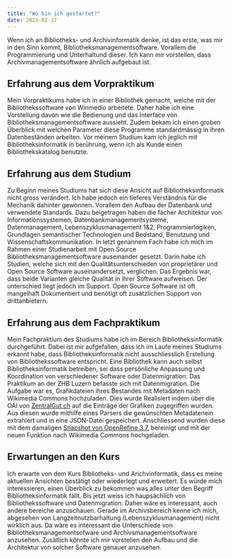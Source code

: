 ```yaml
---
title: "Wo bin ich gestartet?"
date: 2023-02-17
---
```


Wenn ich an Bibliotheks- und Archivinformatik denke, ist das erste, was mir in den Sinn kommt, Bibliotheksmanagementsoftware. Vorallem die Programmierung und Unterhaltund dieser. Ich kann mir vorstellen, dass Archivmanagementsoftware ähnlich aufgebaut ist.

## Erfahrung aus dem Vorpraktikum
Mein Vorpraktikums habe ich in einer Bibliothek gemacht, welche mit der Bibliothekssoftware von Winmedio arbeitete. Daher habe ich eine Vorstellung davon wie die Bedienung und das Interface von Bibliotheksmanagementsoftware aussieht. Zudem bekam ich einen groben Überblick mit welchen Parameter diese Programme standardmässig in ihren Datenbeständen arbeiten. Vor meinem Studium kam ich jeglich mit Bibliotheksinformatik in berührung, wenn ich als Kunde einen Bibliothekskatalog benutzte.

## Erfahrung aus dem Studium
Zu Beginn meines Studiums hat sich diese Ansicht auf Bibliotheksinformatik nicht gross verändert. Ich habe jedoch ein tieferes Verständnis für die Mechanik dahinter gewonnen. Vorallem den Aufbau der Datenbank und verwendete Standards. Dazu beigetragen haben die fächer Architektur von Informationssystemen, Datenbankmanagementsysteme, Datenmanagement, Lebenszyklusmanagement 1&2, Programmierlogiken, Grundlagen semantischer Technologien und Bedstand, Benutzung und Wissenschaftskommunikation. In letzt genannem Fach habe ich mich im Rahmen einer Studienarbeit mit Open Source Bibliotheksmanagementsoftware auseinander gesetzt. Darin habe ich Studien, welche sich mit den Qualitätsunterschieden von proprietärer und Open Source Software auseinandersetzt, verglichen. Das Ergebnis war, dass beide Varianten gleiche Qualität in ihrer Software aufweisen. Der unterschied liegt jedoch im Support. Open Source Software ist oft mangelhaft Dokumentiert und benötigt oft zusätzlichen Support von drittanbietern.


## Erfahrung aus dem Fachpraktikum
Mein Fachpraktium des Studiums habe ich im Bereich Bibliotheksinformatik durchgeführt. Dabei ist mir aufgefallen, dass ich im Laufe meines Studiums erkannt habe, dass Bibliotheksinformatik nicht ausschliesslich Erstellung von Bibliothekssoftware entspricht. Eine Bibliothek kann auch selbst Bibliotheksinformatik betreiben, sei dass persönliche Anpassung und Koordination von verschiedener Software oder Datenmigration. Das Praktikum an der ZHB Luzern befasste sich mit Datenmigration. Die Aufgabe war es, Grafikdateien ihres Bestandes mit Metadaten nach Wikimedia Commons hochzuladen. Dies wurde Realisiert indem über die OAI von [ZentralGut.ch](https://zentralgut.ch/ZHB_Grafik/) auf die Einträge der Grafiken zugegriffen wurden. Aus diesen wurde mithilfe eines Parsers die gewünschten Metadatenein extrahiert und in eine JSON-Datei gespeichert. Anschliessend wurden diese mit dem damaligen [Snapshot von OpenRefine 3.7.](https://outreach.wikimedia.org/wiki/GLAM/Newsletter/June_2022/Contents/Structured_Data_on_Wikimedia_Commons_report) bereinigt und mit der neuen Funktion nach Wikimedia Commons hochgeladen.


## Erwartungen an den Kurs
Ich erwarte von dem Kurs Bibliotheks- und Arichvinformatik, dass es meine aktuellen Ansichten bestätigt oder wiederlegt und erweitert. Es würde mich interessieren, einen Überblick zu bekommen was alles unter den Begriff Bibliotheksinformatik fällt. Bis jetzt weiss ich haupsächlich von Bibliothekssoftware und Datenmigration. Daher wäre es interessant, auch andere bereiche anzuschauen. Gerade im Archivsbereich kenne ich mich, abgesehen von Langzeitnutzbarhaltung (Lebenszyklusmanagement) nicht wirklich aus. Da wäre es interessant die Unterschiede von Bibliotheksmanagementsofware und Archivsmanagementsoftware anzusehen. Zusätlich könnte ich mir vorstellen den Aufbau und die Architektur von solcher Software genauer anzusehen.
